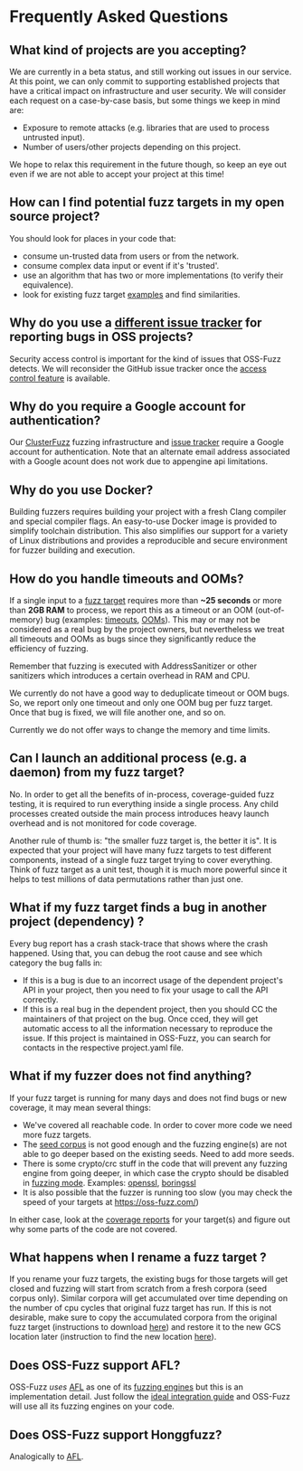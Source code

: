 # Frequently Asked Questions

## What kind of projects are you accepting?

We are currently in a beta status, and still working out issues in our service. At this point, we
can only commit to supporting established projects that have a critical impact on infrastructure and
user security. We will consider each request on a case-by-case basis, but some things we keep in mind are:

  - Exposure to remote attacks (e.g. libraries that are used to process untrusted input).
  - Number of users/other projects depending on this project.

We hope to relax this requirement in the future though, so keep an eye out even if we are not able
to accept your project at this time!

## How can I find potential fuzz targets in my open source project?

You should look for places in your code that:

  - consume un-trusted data from users or from the network.
  - consume complex data input or event if it's 'trusted'.
  - use an algorithm that has two or more implementations (to verify their equivalence).
  - look for existing fuzz target [examples](https://github.com/google/oss-fuzz/tree/master/projects) and find similarities.

## Why do you use a [different issue tracker](https://bugs.chromium.org/p/oss-fuzz/issues/list) for reporting bugs in OSS projects?

Security access control is important for the kind of issues that OSS-Fuzz detects.
We will reconsider the GitHub issue tracker once the
[access control feature](https://github.com/isaacs/github/issues/37) is available.

## Why do you require a Google account for authentication?

Our [ClusterFuzz](clusterfuzz.md) fuzzing infrastructure and [issue tracker](https://bugs.chromium.org/p/oss-fuzz/issues/list) require a Google account for authentication. Note that an alternate email address associated with a Google acount does not work due to appengine api limitations.

## Why do you use Docker?

Building fuzzers requires building your project with a fresh Clang compiler and special compiler flags. 
An easy-to-use Docker image is provided to simplify toolchain distribution. This also simplifies our
support for a variety of Linux distributions and provides a reproducible and secure environment for fuzzer
building and execution.

## How do you handle timeouts and OOMs?

If a single input to a [fuzz target](glossary.md#fuzz-target)
requires more than **~25 seconds** or more than **2GB RAM** to process, we
report this as a timeout or an OOM (out-of-memory) bug
(examples: [timeouts](https://bugs.chromium.org/p/oss-fuzz/issues/list?can=1&q=%22Crash+Type%3A+Timeout%22),
[OOMs](https://bugs.chromium.org/p/oss-fuzz/issues/list?can=1&q="Crash+Type%3A+Out-of-memory")).
This may or may not be considered as a real bug by the project owners,
but nevertheless we treat all timeouts and OOMs as bugs
since they significantly reduce the efficiency of fuzzing.

Remember that fuzzing is executed with AddressSanitizer or other
sanitizers which introduces a certain overhead in RAM and CPU.

We currently do not have a good way to deduplicate timeout or OOM bugs.
So, we report only one timeout and only one OOM bug per fuzz target.
Once that bug is fixed, we will file another one, and so on.

Currently we do not offer ways to change the memory and time limits.

## Can I launch an additional process (e.g. a daemon) from my fuzz target?

No. In order to get all the benefits of in-process, coverage-guided fuzz testing,
it is required to run everything inside a single process. Any child processes created
outside the main process introduces heavy launch overhead and is not monitored for
code coverage.

Another rule of thumb is: "the smaller fuzz target is, the better it is". It is
expected that your project will have many fuzz targets to test different components,
instead of a single fuzz target trying to cover everything. Think of fuzz target
as a unit test, though it is much more powerful since it helps to test millions
of data permutations rather than just one.

## What if my fuzz target finds a bug in another project (dependency) ?

Every bug report has a crash stack-trace that shows where the crash happened.
Using that, you can debug the root cause and see which category the bug falls in:

- If this is a bug is due to an incorrect usage of the dependent project's API 
in your project, then you need to fix your usage to call the API correctly.
- If this is a real bug in the dependent project, then you should CC the maintainers
of that project on the bug. Once cced, they will get automatic access to all the
information necessary to reproduce the issue. If this project is maintained in OSS-Fuzz,
you can search for contacts in the respective project.yaml file.

## What if my fuzzer does not find anything? 

If your fuzz target is running for many days and does not find bugs or new coverage, it may mean several things: 
- We've covered all reachable code. In order to cover more code we need more fuzz targets.
- The [seed corpus](new_project_guide.md#seed-corpus) is not good enough and the fuzzing engine(s) are not able to go deeper based on the existing seeds. Need to add more seeds. 
- There is some crypto/crc stuff in the code that will prevent any fuzzing engine from going deeper, in which case the crypto should be disabled in [fuzzing mode](http://libfuzzer.info#fuzzer-friendly-build-mode). Examples: [openssl](https://github.com/openssl/openssl/tree/master/fuzz#reproducing-issues), [boringssl](https://boringssl.googlesource.com/boringssl/+/HEAD/FUZZING.md#Fuzzer-mode)
- It is also possible that the fuzzer is running too slow (you may check the speed of your targets at https://oss-fuzz.com/)

In either case, look at the [coverage reports](clusterfuzz.md#coverage-reports) for your target(s) and figure out why some parts of the code are not covered. 

## What happens when I rename a fuzz target ?
If you rename your fuzz targets, the existing bugs for those targets will get closed and fuzzing will start from scratch from a fresh corpora (seed corpus only). Similar corpora will get accumulated over time depending on the number of cpu cycles that original fuzz target has run. If this is not desirable, make sure to copy the accumulated corpora from the original fuzz target (instructions to download [here](corpora.md#downloading-the-corpus)) and restore it to the new GCS location later (instruction to find the new location [here](corpora.md#viewing-the-corpus-for-a-fuzz-target)).

## Does OSS-Fuzz support AFL?
OSS-Fuzz *uses* [AFL](http://lcamtuf.coredump.cx/afl/) as one of its [fuzzing engines](glossary.md#fuzzing-engine) but this is an implementation detail. Just follow the [ideal integration guide](ideal_integration.md) and OSS-Fuzz will use all its fuzzing engines on your code.

## Does OSS-Fuzz support Honggfuzz?
Analogically to [AFL](#does-oss-fuzz-support-afl).
